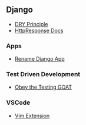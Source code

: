 ## Django
* [DRY Principle](https://docs.djangoproject.com/en/2.2/misc/design-philosophies/#don-t-repeat-yourself-dry)
* [HttpResponse Docs](https://docs.djangoproject.com/en/2.2/ref/request-response/)
### Apps
* [Rename Django App](https://stackoverflow.com/questions/8408046/how-to-change-the-name-of-a-django-app)
### Test Driven Development
* [Obey the Testing GOAT](https://www.obeythetestinggoat.com/)
### VSCode
* [Vim Extension](https://marketplace.visualstudio.com/items?itemName=vscodevim.vim)
<!--stackedit_data:
eyJoaXN0b3J5IjpbLTEwMjUyMTIyODQsNDEyMjU2MzkxLDIzOT
g1NzczMSw1OTkzNDkyNTQsMTY1NDIzMjg0MywtMTM2MDY4ODEw
Ml19
-->